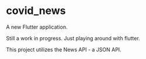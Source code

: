# covid_news

A new Flutter application.

Still a work in progress. Just playing around with flutter.

This project utilizes the News API - a JSON API.

